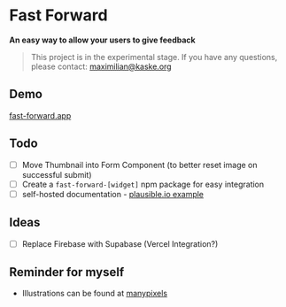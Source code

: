 # Fast Forward

**An easy way to allow your users to give feedback**

> This project is in the experimental stage. If you have any questions, please contact: maximilian@kaske.org

## Demo

[fast-forward.app](https://fast-forward.app)

## Todo

- [ ] Move Thumbnail into Form Component (to better reset image on successful submit)
- [ ] Create a `fast-forward-[widget]` npm package for easy integration
- [ ] self-hosted documentation - [plausible.io example](https://plausible.io/docs/self-hosting)

## Ideas

- [ ] Replace Firebase with Supabase (Vercel Integration?)

## Reminder for myself

- Illustrations can be found at [manypixels](https://www.manypixels.co/gallery)
